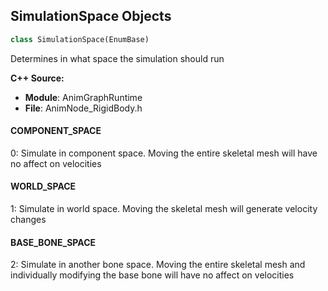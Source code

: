 ## SimulationSpace Objects

```python
class SimulationSpace(EnumBase)
```

Determines in what space the simulation should run

**C++ Source:**

- **Module**: AnimGraphRuntime
- **File**: AnimNode_RigidBody.h

<a id="unreal.SimulationSpace.COMPONENT_SPACE"></a>

#### COMPONENT_SPACE

0: Simulate in component space. Moving the entire skeletal mesh will have no affect on velocities

<a id="unreal.SimulationSpace.WORLD_SPACE"></a>

#### WORLD_SPACE

1: Simulate in world space. Moving the skeletal mesh will generate velocity changes

<a id="unreal.SimulationSpace.BASE_BONE_SPACE"></a>

#### BASE_BONE_SPACE

2: Simulate in another bone space. Moving the entire skeletal mesh and individually modifying the base bone will have no affect on velocities

<a id="unreal.SimulationTiming"></a>